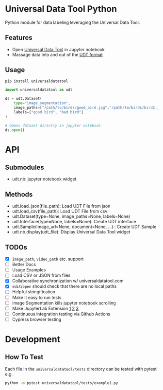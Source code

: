 # Universal Data Tool Python

Python module for data labeling leveraging the Universal Data Tool.

## Features

- Open [Universal Data Tool](https://github.com/UniversalDataTool/universal-data-tool) in Jupyter notebook
- Massage data into and out of the [UDT format](https://github.com/UniversalDataTool/udt-format)

## Usage

```bash
pip install universaldatatool
```

```python
import universaldatatool as udt

ds = udt.Dataset(
    type="image_segmentation",
    image_paths=["/path/to/birds/good_bird.jpg","/path/to/birds/bird2.jpg"],
    labels=["good bird", "bad bird"]
)

# Opens dataset directly in jupyter notebook
ds.open()
```

# API

## Submodules

- udt.nb: jupyter notebook widget

## Methods

- udt.load_json(file_path): Load UDT File from json
- udt.load_csv(file_path): Load UDT File from csv
- udt.Dataset(type=None, image_paths=None, labels=None)
- udt.Interface(type=None, labels=None): Create UDT interface
- udt.Sample(image_url=None, document=None, ...) : Create UDT Sample
- udt.nb.display(udt_file): Display Universal Data Tool widget

## TODOs

- [x] `image_path`, `video_path` etc. support
- [ ] Better Docs
- [ ] Usage Examples
- [ ] Load CSV or JSON from files
- [x] Collaborative synchronization w/ universaldatatool.com
- [x] `edit`/`open` should check that there are no local paths
- [ ] Helpful stringification
- [ ] Make it easy to run tests
- [ ] Image Segmentation kills jupyter notebook scrolling
- [ ] Make JupyterLab Extension [1](https://github.com/jupyterlab/extension-cookiecutter-ts) [2](https://github.com/jupyterlab/extension-examples) [3](https://github.com/wolfv/jupyterlab-dynext)
- [ ] Continuous integration testing via Github Actions
- [ ] Cypress browser testing

# Development

## How To Test

Each file in the `universaldatatool/tests` directory can be tested with pytest e.g.

```bash
python -m pytest universaldatatool/tests/example1.py
```
